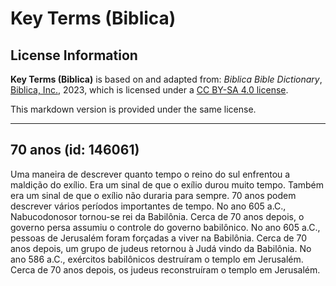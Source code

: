 # Key Terms (Biblica)

## License Information

**Key Terms (Biblica)** is based on and adapted from: _Biblica Bible Dictionary_, [Biblica, Inc.](https://www.biblica.com/), 2023, which is licensed under a [CC BY-SA 4.0 license](https://creativecommons.org/licenses/by-sa/4.0/legalcode.en).

This markdown version is provided under the same license.



--------------------------------

## 70 anos (id: 146061)

Uma maneira de descrever quanto tempo o reino do sul enfrentou a maldição do exílio. Era um sinal de que o exílio durou muito tempo. Também era um sinal de que o exílio não duraria para sempre. 70 anos podem descrever vários períodos importantes de tempo. No ano 605 a.C., Nabucodonosor tornou\-se rei da Babilônia. Cerca de 70 anos depois, o governo persa assumiu o controle do governo babilônico. No ano 605 a.C., pessoas de Jerusalém foram forçadas a viver na Babilônia. Cerca de 70 anos depois, um grupo de judeus retornou à Judá vindo da Babilônia. No ano 586 a.C., exércitos babilônicos destruíram o templo em Jerusalém. Cerca de 70 anos depois, os judeus reconstruíram o templo em Jerusalém.


